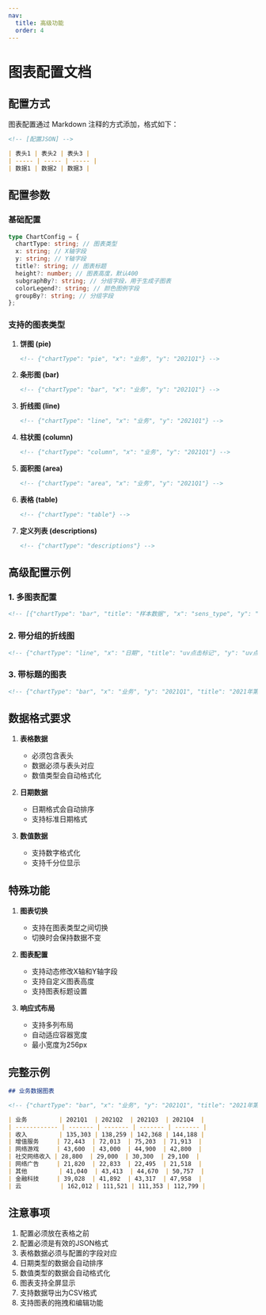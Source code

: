 ```yaml
---
nav:
  title: 高级功能
  order: 4
---
```


# 图表配置文档

## 配置方式

图表配置通过 Markdown 注释的方式添加，格式如下：

```markdown
<!-- [配置JSON] -->

| 表头1 | 表头2 | 表头3 |
| ----- | ----- | ----- |
| 数据1 | 数据2 | 数据3 |
```

## 配置参数

### 基础配置

```typescript
type ChartConfig = {
  chartType: string; // 图表类型
  x: string; // X轴字段
  y: string; // Y轴字段
  title?: string; // 图表标题
  height?: number; // 图表高度，默认400
  subgraphBy?: string; // 分组字段，用于生成子图表
  colorLegend?: string; // 颜色图例字段
  groupBy?: string; // 分组字段
};
```

### 支持的图表类型

1. **饼图 (pie)**

   ```markdown
   <!-- {"chartType": "pie", "x": "业务", "y": "2021Q1"} -->
   ```

2. **条形图 (bar)**

   ```markdown
   <!-- {"chartType": "bar", "x": "业务", "y": "2021Q1"} -->
   ```

3. **折线图 (line)**

   ```markdown
   <!-- {"chartType": "line", "x": "业务", "y": "2021Q1"} -->
   ```

4. **柱状图 (column)**

   ```markdown
   <!-- {"chartType": "column", "x": "业务", "y": "2021Q1"} -->
   ```

5. **面积图 (area)**

   ```markdown
   <!-- {"chartType": "area", "x": "业务", "y": "2021Q1"} -->
   ```

6. **表格 (table)**

   ```markdown
   <!-- {"chartType": "table"} -->
   ```

7. **定义列表 (descriptions)**
   ```markdown
   <!-- {"chartType": "descriptions"} -->
   ```

## 高级配置示例

### 1. 多图表配置

```markdown
<!-- [{"chartType": "bar", "title": "样本数据", "x": "sens_type", "y": "count"}, {"chartType": "column", "x": "sens_type", "y": "count"}, {"chartType": "pie", "x": "sens_type", "y": "percentage"}, {"chartType": "line", "x": "sens_type", "y": "percentage"}, {"chartType": "area", "x": "sens_type", "y": "percentage"}] -->
```

### 2. 带分组的折线图

```markdown
<!-- {"chartType": "line", "x": "日期", "title": "uv点击标记", "y": "uv点击标记", "colorLegend": "内容", "groupBy": "名称"} -->
```

### 3. 带标题的图表

```markdown
<!-- {"chartType": "bar", "x": "业务", "y": "2021Q1", "title": "2021年第一季度业务数据"} -->
```

## 数据格式要求

1. **表格数据**
   - 必须包含表头
   - 数据必须与表头对应
   - 数值类型会自动格式化

2. **日期数据**
   - 日期格式会自动排序
   - 支持标准日期格式

3. **数值数据**
   - 支持数字格式化
   - 支持千分位显示

## 特殊功能

1. **图表切换**
   - 支持在图表类型之间切换
   - 切换时会保持数据不变

2. **图表配置**
   - 支持动态修改X轴和Y轴字段
   - 支持自定义图表高度
   - 支持图表标题设置

3. **响应式布局**
   - 支持多列布局
   - 自动适应容器宽度
   - 最小宽度为256px

## 完整示例

```markdown
## 业务数据图表

<!-- {"chartType": "bar", "x": "业务", "y": "2021Q1", "title": "2021年第一季度业务数据"} -->

| 业务         | 2021Q1  | 2021Q2  | 2021Q3  | 2021Q4  |
| ------------ | ------- | ------- | ------- | ------- |
| 收入         | 135,303 | 138,259 | 142,368 | 144,188 |
| 增值服务     | 72,443  | 72,013  | 75,203  | 71,913  |
| 网络游戏     | 43,600  | 43,000  | 44,900  | 42,800  |
| 社交网络收入 | 28,800  | 29,000  | 30,300  | 29,100  |
| 网络广告     | 21,820  | 22,833  | 22,495  | 21,518  |
| 其他         | 41,040  | 43,413  | 44,670  | 50,757  |
| 金融科技     | 39,028  | 41,892  | 43,317  | 47,958  |
| 云           | 162,012 | 111,521 | 111,353 | 112,799 |
```

## 注意事项

1. 配置必须放在表格之前
2. 配置必须是有效的JSON格式
3. 表格数据必须与配置的字段对应
4. 日期类型的数据会自动排序
5. 数值类型的数据会自动格式化
6. 图表支持全屏显示
7. 支持数据导出为CSV格式
8. 支持图表的拖拽和编辑功能
